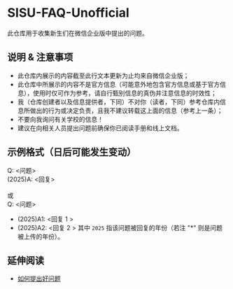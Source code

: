 # SISU-FAQ-Unofficial
此仓库用于收集新生们在微信企业版中提出的问题。
## 说明 & 注意事项
- 此仓库内展示的内容截至此行文本更新为止均来自微信企业版；
- 此仓库中所展示的内容不是官方信息（可能意外地包含官方信息或基于官方信息），使用时仅可作为参考，请自行甄别信息的真伪并注意信息的时效性；
- 我（仓库创建者以及信息提供者，下同）不对你（读者，下同）参考仓库内信息所做出的行为或决定负责，且我不建议转载这上面的信息（参考上一条）；
- 不要向我询问有关学校的信息！
- 建议在向相关人员提出问题前确保你已阅读手册和线上文档。
## 示例格式（日后可能发生变动）
Q: <问题><br>
(2025)A: <回复><br>
<br>或<br>
Q: <问题>
- (2025)A1: <回复 1 >
- (2025)A2: <回复 2 >
其中 `2025` 指该问题被回复的年份（若注 "*" 则是问题被上传的年份）。
## 延伸阅读
- [如何提出好问题](https://github.com/ryanhanwu/How-To-Ask-Questions-The-Smart-Way/blob/main/README-zh_CN.md)
